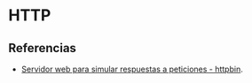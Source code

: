 # HTTP

## Referencias

- [Servidor web para simular respuestas a peticiones - httpbin](https://httpbin.org/).
